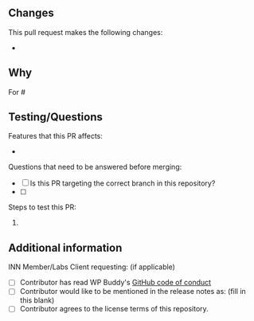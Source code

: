 ## Changes

This pull request makes the following changes:

- <!-- what changed? -->

## Why

<!-- Why does this PR propose these changes? Take as much space as you need to explain. -->
<!-- If there are GitHub issues that this pull request addresses, please list them here. -->
For #

## Testing/Questions

Features that this PR affects:

- 

<!-- If there are no questions, please remove the questions section. -->
Questions that need to be answered before merging:

- [ ] Is this PR targeting the correct branch in this repository?
- [ ] 

Steps to test this PR:

1. <!-- list any configuration changes, settings, test content, or other things necessary to test this change. -->

## Additional information

INN Member/Labs Client requesting: (if applicable)

- [ ] Contributor has read WP Buddy's [GitHub code of conduct](https://github.com/WPBuddy/.github/blob/master/CODE_OF_CONDUCT.md)
- [ ] Contributor would like to be mentioned in the release notes as: (fill in this blank)
- [ ] Contributor agrees to the license terms of this repository.
